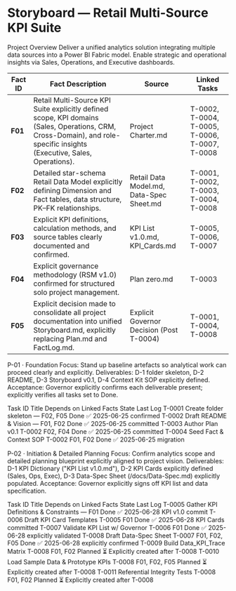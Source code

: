 # Storyboard — Retail Multi-Source KPI Suite

Project Overview
Deliver a unified analytics solution integrating multiple data sources into a Power BI Fabric model. Enable strategic and operational insights via Sales, Operations, and Executive dashboards.

| Fact ID | Fact Description                                                                                                                                                       | Source                                   | Linked Tasks                                   |
| ------- | ---------------------------------------------------------------------------------------------------------------------------------------------------------------------- | ---------------------------------------- | ---------------------------------------------- |
| **F01** | Retail Multi-Source KPI Suite explicitly defined scope, KPI domains (Sales, Operations, CRM, Cross-Domain), and role-specific insights (Executive, Sales, Operations). | Project Charter.md                       | T-0002, T-0004, T-0005, T-0006, T-0007, T-0008 |
| **F02** | Detailed star-schema Retail Data Model explicitly defining Dimension and Fact tables, data structure, PK–FK relationships.                                             | Retail Data Model.md, Data-Spec Sheet.md | T-0001, T-0002, T-0003, T-0004, T-0008         |
| **F03** | Explicit KPI definitions, calculation methods, and source tables clearly documented and confirmed.                                                                     | KPI List v1.0.md, KPI\_Cards.md          | T-0005, T-0006, T-0007                         |
| **F04** | Explicit governance methodology (RSM v1.0) confirmed for structured solo project management.                                                                           | Plan zero.md                             | T-0003                                         |
| **F05** | Explicit decision made to consolidate all project documentation into unified Storyboard.md, explicitly replacing Plan.md and FactLog.md.                               | Explicit Governor Decision (Post T-0004) | T-0001, T-0004, T-0008                         |

P-01 · Foundation
Focus: Stand up baseline artefacts so analytical work can proceed clearly and explicitly.
Deliverables: D-1 folder skeleton, D-2 README, D-3 Storyboard v0.1, D-4 Context Kit SOP explicitly defined.
Acceptance: Governor explicitly confirms each deliverable present; explicitly verifies all tasks set to Done.

Task ID Title Depends on Linked Facts State Last Log
T-0001 Create folder skeleton — F02, F05 Done ✅ 2025-06-25 confirmed
T-0002 Draft README & Vision — F01, F02 Done ✅ 2025-06-25 committed
T-0003 Author Plan v0.1 T-0002 F02, F04 Done ✅ 2025-06-25 committed
T-0004 Seed Fact & Context SOP T-0002 F01, F02 Done ✅ 2025-06-25 migration

P-02 · Initiation & Detailed Planning
Focus: Confirm analytics scope and detailed planning blueprint explicitly aligned to project vision.
Deliverables: D-1 KPI Dictionary ("KPI List v1.0.md"), D-2 KPI Cards explicitly defined (Sales, Ops, Exec), D-3 Data-Spec Sheet (/docs/Data-Spec.md) explicitly populated.
Acceptance: Governor explicitly signs off KPI list and data specification.

Task ID Title Depends on Linked Facts State Last Log
T-0005 Gather KPI Definitions & Constraints — F01 Done ✅ 2025-06-28 KPI v1.0 commit
T-0006 Draft KPI Card Templates T-0005 F01 Done ✅ 2025-06-28 KPI Cards committed
T-0007 Validate KPI List w/ Governor T-0006 F01 Done ✅ 2025-06-28 explicitly validated
T-0008 Draft Data-Spec Sheet T-0007 F01, F02, F05 Done ✅ 2025-06-28 explicitly confirmed
T-0009 Build Data_KPI_Trace Matrix T-0008 F01, F02 Planned ⏳ Explicitly created after T-0008
T-0010 Load Sample Data & Prototype KPIs T-0008 F01, F02, F05 Planned ⏳ Explicitly created after T-0008
T-0011 Referential Integrity Tests T-0008 F01, F02 Planned ⏳ Explicitly created after T-0008